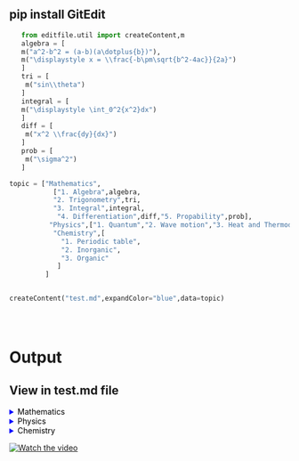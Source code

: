 


## pip install GitEdit


 ```python
    from editfile.util import createContent,m
    algebra = [
    m("a^2-b^2 = (a-b)(a\dotplus{b})"),
    m("\displaystyle x = \\frac{-b\pm\sqrt{b^2-4ac}}{2a}")
    ]
    tri = [
     m("sin\\theta")
    ]
    integral = [
    m("\displaystyle \int_0^2{x^2}dx")
    ]
    diff = [
     m("x^2 \\frac{dy}{dx}")
    ]
    prob = [
     m("\sigma^2")
    ]

topic = ["Mathematics",
            ["1. Algebra",algebra,
            "2. Trigonometry",tri,
            "3. Integral",integral,
             "4. Differentiation",diff,"5. Propability",prob],
           "Physics",["1. Quantum","2. Wave motion","3. Heat and Thermodynamics","4. Optics","5. Semiconductor"],
            "Chemistry",[
              "1. Periodic table",
              "2. Inorganic",
              "3. Organic"
             ]
          ]


createContent("test.md",expandColor="blue",data=topic)





 ```

# Output

##  View in test.md file


<details style="color:blue;"><summary style="color:blue;"><span style="color:black;">Mathematics</span></summary><ul><details style="color:blue;"><summary style="color:blue;"><span style="color:black;">1. Algebra</span></summary><ul><details style="color:blue;"><summary style="color:blue;"><span style="color:black;"><img src="https://render.githubusercontent.com/render/math?math=a^2-b^2 = (a-b)(a\dotplus{b})"></span></summary></details><details style="color:blue;"><summary style="color:blue;"><span style="color:black;"><img src="https://render.githubusercontent.com/render/math?math=\displaystyle x = \frac{-b\pm\sqrt{b^2-4ac}}{2a}"></span></summary></details></details></ul><details style="color:blue;"><summary style="color:blue;"><span style="color:black;">2. Trigonometry</span></summary><ul><details style="color:blue;"><summary style="color:blue;"><span style="color:black;"><img src="https://render.githubusercontent.com/render/math?math=sin\theta"></span></summary></details></details></ul><details style="color:blue;"><summary style="color:blue;"><span style="color:black;">3. Integral</span></summary><ul><details style="color:blue;"><summary style="color:blue;"><span style="color:black;"><img src="https://render.githubusercontent.com/render/math?math=\displaystyle \int_0^2{x^2}dx"></span></summary></details></details></ul><details style="color:blue;"><summary style="color:blue;"><span style="color:black;">4. Differentiation</span></summary><ul><details style="color:blue;"><summary style="color:blue;"><span style="color:black;"><img src="https://render.githubusercontent.com/render/math?math=x^2 \frac{dy}{dx}"></span></summary></details></details></ul><details style="color:blue;"><summary style="color:blue;"><span style="color:black;">5. Propability</span></summary><ul><details style="color:blue;"><summary style="color:blue;"><span style="color:black;"><img src="https://render.githubusercontent.com/render/math?math=\sigma^2"></span></summary></details></details></ul></details></ul><details style="color:blue;"><summary style="color:blue;"><span style="color:black;">Physics</span></summary><ul><details style="color:blue;"><summary style="color:blue;"><span style="color:black;">1. Quantum</span></summary></details><details style="color:blue;"><summary style="color:blue;"><span style="color:black;">2. Wave motion</span></summary></details><details style="color:blue;"><summary style="color:blue;"><span style="color:black;">3. Heat and Thermodynamics</span></summary></details><details style="color:blue;"><summary style="color:blue;"><span style="color:black;">4. Optics</span></summary></details><details style="color:blue;"><summary style="color:blue;"><span style="color:black;">5. Semiconductor</span></summary></details></details></ul><details style="color:blue;"><summary style="color:blue;"><span style="color:black;">Chemistry</span></summary><ul><details style="color:blue;"><summary style="color:blue;"><span style="color:black;">1. Periodic table</span></summary></details><details style="color:blue;"><summary style="color:blue;"><span style="color:black;">2. Inorganic</span></summary></details><details style="color:blue;"><summary style="color:blue;"><span style="color:black;">3. Organic</span></summary></details></details></ul>


[![Watch the video](https://img.youtube.com/vi/y-oH7KRYbCM/hqdefault.jpg)](https://www.youtube.com/watch?v=y-oH7KRYbCM)


